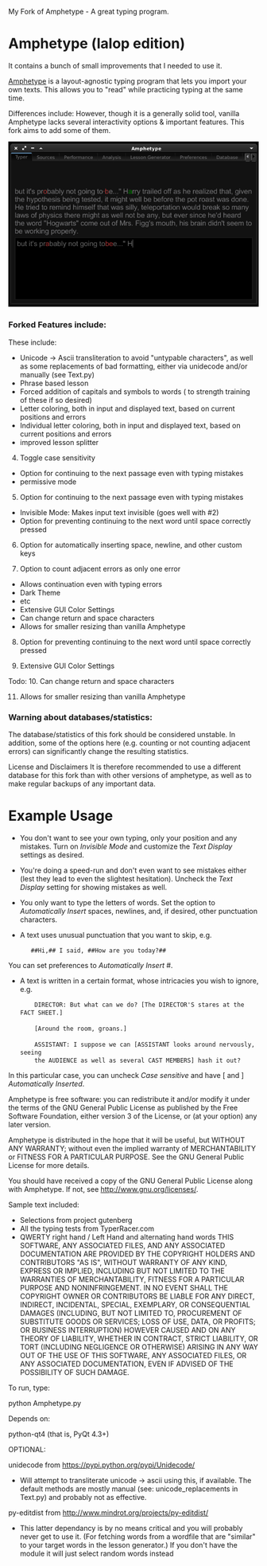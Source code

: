 My Fork of Amphetype - A great typing program.
# Amphetype (lalop edition)
It contains a bunch of small improvements that I needed to use it.

[Amphetype](https://code.google.com/p/amphetype/) is a layout-agnostic typing program that lets you import your own texts. This allows you to "read" while practicing typing at the same time.

Differences include:
However, though it is a generally solid tool, vanilla Amphetype lacks several interactivity options & important features. This fork aims to add some of them.

![Typer](screenshots/typer.png)

### Forked Features include:

These include:
 * Unicode -> Ascii transliteration to avoid "untypable characters", as well as some replacements of bad formatting, either via unidecode and/or manually (see Text.py)
 * Phrase based lesson
 * Forced addition of capitals and symbols to words ( to strength training of these if so desired)
 * Letter coloring, both in input and displayed text, based on current positions and errors
 * Individual letter coloring, both in input and displayed text, based on current positions and errors
 * improved lesson splitter
4. Toggle case sensitivity
 * Option for continuing to the next passage even with typing mistakes
 * permissive mode
5. Option for continuing to the next passage even with typing mistakes
 * Invisible Mode: Makes input text invisible (goes well with #2)
 * Option for preventing continuing to the next word until space correctly pressed
6. Option for automatically inserting space, newline, and other custom keys 

7. Option to count adjacent errors as only one error
 * Allows continuation even with typing errors
 * Dark Theme
 * etc
 * Extensive GUI Color Settings
 * Can change return and space characters
 * Allows for smaller resizing than vanilla Amphetype

8. Option for preventing continuing to the next word until space correctly pressed

9. Extensive GUI Color Settings

Todo:
10. Can change return and space characters

11. Allows for smaller resizing than vanilla Amphetype

### Warning about databases/statistics: 
The database/statistics of this fork should be considered unstable.  In addition, some of the options here (e.g. counting or not counting adjacent errors) can significantly change the resulting statistics. 

License and Disclaimers
It is therefore recommended to use a different database for this fork than with other versions of amphetype, as well as to make regular backups of any important data.

# Example Usage

* You don't want to see your own typing, only your position and any mistakes.  Turn on *Invisible Mode* and customize the *Text Display* settings as desired.

 * You're doing a speed-run and don't even want to see mistakes either (lest they lead to even the slightest hesitation).  Uncheck the *Text Display* setting for showing mistakes as well.

* You only want to type the letters of words.  Set the option to *Automatically Insert* spaces, newlines, and, if desired, other punctuation characters.

* A text uses unusual punctuation that you want to skip, e.g.
 
         ##Hi,## I said, ##How are you today?##

 You can set preferences to *Automatically Insert* \#.

* A text is written in a certain format, whose intricacies you wish to ignore, e.g.

          DIRECTOR: But what can we do? [The DIRECTOR'S stares at the FACT SHEET.]
          
          [Around the room, groans.]
          
          ASSISTANT: I suppose we can [ASSISTANT looks around nervously, seeing 
          the AUDIENCE as well as several CAST MEMBERS] hash it out?

 In this particular case, you can uncheck *Case sensitive* and have [ and ] *Automatically Inserted*.


Amphetype is free software: you can redistribute it and/or modify
it under the terms of the GNU General Public License as published by
the Free Software Foundation, either version 3 of the License, or
(at your option) any later version.

Amphetype is distributed in the hope that it will be useful,
but WITHOUT ANY WARRANTY; without even the implied warranty of
MERCHANTABILITY or FITNESS FOR A PARTICULAR PURPOSE.  See the
GNU General Public License for more details.

You should have received a copy of the GNU General Public License
along with Amphetype.  If not, see <http://www.gnu.org/licenses/>.

Sample text included:
 * Selections from project gutenberg
 * All the typing tests from TyperRacer.com
 * QWERTY right hand / Left Hand and alternating hand words
THIS SOFTWARE, ANY ASSOCIATED FILES, AND ANY ASSOCIATED DOCUMENTATION
ARE PROVIDED BY THE COPYRIGHT HOLDERS AND CONTRIBUTORS "AS IS", WITHOUT
WARRANTY OF ANY KIND, EXPRESS OR IMPLIED, INCLUDING BUT NOT LIMITED TO
THE WARRANTIES OF MERCHANTABILITY, FITNESS FOR A PARTICULAR PURPOSE AND
NONINFRINGEMENT. IN NO EVENT SHALL THE COPYRIGHT OWNER OR CONTRIBUTORS
BE LIABLE FOR ANY DIRECT, INDIRECT, INCIDENTAL, SPECIAL, EXEMPLARY, OR
CONSEQUENTIAL DAMAGES (INCLUDING, BUT NOT LIMITED TO, PROCUREMENT OF
SUBSTITUTE GOODS OR SERVICES; LOSS OF USE, DATA, OR PROFITS; OR BUSINESS
INTERRUPTION) HOWEVER CAUSED AND ON ANY THEORY OF LIABILITY, WHETHER IN
CONTRACT, STRICT LIABILITY, OR TORT (INCLUDING NEGLIGENCE OR OTHERWISE)
ARISING IN ANY WAY OUT OF THE USE OF THIS SOFTWARE, ANY ASSOCIATED FILES,
OR ANY ASSOCIATED DOCUMENTATION, EVEN IF ADVISED OF THE POSSIBILITY OF
SUCH DAMAGE.


To run, type:

python Amphetype.py

Depends on:

python-qt4  (that is, PyQt 4.3+)

OPTIONAL:

unidecode from https://pypi.python.org/pypi/Unidecode/
 - Will attempt to transliterate unicode -> ascii using this,
 if available. The default methods are mostly manual 
 (see: unicode_replacements in Text.py) and probably not as 
 effective.

py-editdist from http://www.mindrot.org/projects/py-editdist/
 - This latter dependancy is by no means critical and you will
 probably never get to use it. (For fetching words from a wordfile
 that are "similar" to your target words in the lesson generator.)
 If you don't have the module it will just select random words
 instead
